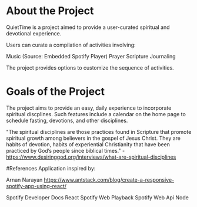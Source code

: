 # About the Project

QuietTime is a project aimed to provide a user-curated spiritual and devotional experience. 

Users can curate a compilation of activities involving:

Music (Source: Embedded Spotify Player)
Prayer
Scripture
Journaling

The project provides options to customize the sequence of activities.

# Goals of the Project
The project aims to provide an easy, daily experience to incorporate spiritual discplines. Such features include a calendar on the home page to schedule fasting, devotions, and other disciplines.

"The spiritual disciplines are those practices found in Scripture that promote spiritual growth among believers in the gospel of Jesus Christ. They are habits of devotion, habits of experiential Christianity that have been practiced by God’s people since biblical times." - https://www.desiringgod.org/interviews/what-are-spiritual-disciplines

#References
Application inspired by:

Arnan Narayan
https://www.antstack.com/blog/create-a-responsive-spotify-app-using-react/

Spotify Developer Docs
React Spotify Web Playback
Spotify Web Api Node